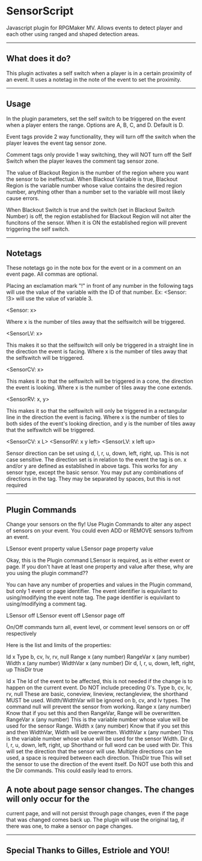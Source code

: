 # SensorScript
Javascript plugin for RPGMaker MV. Allows events to detect player and each other using ranged and shaped detection areas.

-----------------------------------------------------------------------------
What does it do?
-----------------------------------------------------------------------------

This plugin activates a self switch when a player is in a certain proximity
of an event. It uses a notetag in the note of the event to set the proximity.

-----------------------------------------------------------------------------
Usage
-----------------------------------------------------------------------------

In the plugin parameters, set the self switch to be triggered on the event
when a player enters the range. Options are A, B, C, and D. Default is D.

Event tags provide 2 way functionality, they will turn off the switch when
the player leaves the event tag sensor zone.

Comment tags only provide 1 way switching, they will NOT turn off the Self
Switch when the player leaves the comment tag sensor zone.

The value of Blackout Region is the number of the region where you want the
sensor to be ineffectual.
When Blackout Variable is true, Blackout Region is the variable number whose
value contains the desired region number, anything other than a number set 
to the variable will most likely cause errors.

When Blackout Switch is true and the switch (set in Blackout Switch Number)
is off, the region established for Blackout Region will not alter the
funcitons of the sensor. When it is ON the established region will prevent
triggering the self switch.
 

-----------------------------------------------------------------------------
Notetags
-----------------------------------------------------------------------------

These notetags go in the note box for the event or in a comment on an event
page. All commas are optional.
    
Placing an exclamation mark "!" in front of any number in the following tags
will use the value of the variable with the ID of that number.
Ex: <Sensor: !3> will use the value of variable 3.

   <Sensor: x>

Where x is the number of tiles away that the selfswitch will be triggered.

   <SensorLV: x>

This makes it so that the selfswitch will only be triggered in a straight
line in the direction the event is facing.
Where x is the number of tiles away that the selfswitch will be triggered.

   <SensorCV: x>

This makes it so that the selfswitch will be triggered in a cone, the
direction the event is looking.
Where x is the number of tiles away the cone extends.

   <SensorRV: x, y>

This makes it so that the selfswitch will only be triggered in a 
rectangular line in the direction the event is facing.
Where x is the number of tiles to both sides of the event's looking 
direction, and y is the number of tiles away that the selfswitch will be 
triggered.
 
  <SensorCV: x L>
  <SensorRV: x y left>
  <SensorLV: x left up>

Sensor direction can be set using d, l, r, u, down, left, right, up. This is
not case sensitive. The direction set is in relation to the event the tag is
on. x and/or y are defined as established in above tags. This works for any 
sensor type, except the basic sensor.
You may put any combinations of directions in the tag. They may be separated
by spaces, but this is not required


-----------------------------------------------------------------------------
Plugin Commands
-----------------------------------------------------------------------------

Change your sensors on the fly! Use Plugin Commands to alter any aspect of 
sensors on your event. You could even ADD or REMOVE sensors to/from an event.

LSensor event property value
LSensor page property value

Okay, this is the Plugin command LSensor is required, as is either event or
page. If you don't have at least one property and value after these, why are
you using the plugin command??

You can have any number of properties and values in the Plugin command, but
only 1 event or page identifier.
The event identifier is equivilant to using/modifying the event note tag.
The page identifier is equivilant to using/modifying a comment tag.

LSensor off
LSensor event off
LSensor page off

On/Off commands turn all, event level, or comment level sensors on or off
respectively

Here is the list and limits of the properties:

Id       x
Type     b, cv, lv, rv, null
Range    x (any number)
RangeVar x (any number)
Width    x (any number)
WidthVar x (any number)
Dir      d, l, r, u, down, left, right, up
ThisDir  true

Id x
   The Id of the event to be affected, this is not needed if the change is 
   to happen on the current event. Do NOT include preceding 0's.
Type b, cv, lv, rv, null
  These are basic, coneview, lineview, rectangleview, the shorthand MUST be
   used. Width/WidthVar will be ignored on b, cv, and lv types. The command
   null will prevent the sensor from working.
Range x (any number)
    Know that if you set this and then RangeVar, Range will be overwritten.
RangeVar x (any number)
    This is the variable number whose value will be used for the sensor Range.
Width x (any number)
   Know that if you set this and then WidthVar, Width will be overwritten.
WidthVar x (any number)
   This is the variable number whose value will be used for the sensor Width.
Dir d, l, r, u, down, left, right, up
   Shorthand or full word can be used with Dir. This will set the direction
   that the sensor will use. Multiple directions can be used, a space is
   required between each direction.
ThisDir true
   This will set the sensor to use the direction of the event itself.
   Do NOT use both this and the Dir commands. This could easily lead to 
   errors.

## A note about page sensor changes. The changes will only occur for the 
   current page, and will not persist through page changes, even if the page
   that was changed comes back up. The plugin will use the original tag, if
   there was one, to make a sensor on page changes.

-----------------------------------------------------------------------------
Special Thanks to Gilles, Estriole and YOU!
-----------------------------------------------------------------------------
